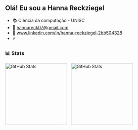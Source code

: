 ## Olá! Eu sou a Hanna Reckziegel 

- 📚 Ciência da computação - UNISC
- 📧 hannareck07@gmail.com
- 🔗 www.linkedin.com/in/hanna-reckziegel-2bb504328 
- ⚡ 

### 📊 Stats

  <img 
    align="left" 
    alt="GitHub Stats" 
    height="200" 
    style="padding-right: 10px;" 
    src="https://github-readme-stats.vercel.app/api?username=hannarecks&show_icons=true&theme=tokyonight&include_all_commits=true" 
  />

<img 
      align="left" 
      alt="GitHub Stats" 
      height="200"
      style="padding-right: 10px;"
      src="https://github-readme-stats.vercel.app/api/top-langs/?username=hannarecks&theme=tokyonight&layout=compact&langs_count=6" 
  />
